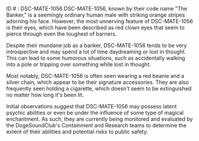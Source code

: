 ID # : DSC-MATE-1056
DSC-MATE-1056, known by their code name "The Banker," is a seemingly ordinary human male with striking orange stripes adorning his face. However, the most unnerving feature of DSC-MATE-1056 is their eyes, which have been described as red clown eyes that seem to pierce through even the toughest of barriers.

Despite their mundane job as a banker, DSC-MATE-1056 tends to be very introspective and may spend a lot of time daydreaming or lost in thought. This can lead to some humorous situations, such as accidentally walking into a pole or tripping over something while lost in thought.

Most notably, DSC-MATE-1056 is often seen wearing a red beanie and a silver chain, which appear to be their signature accessories. They are also frequently seen holding a cigarette, which doesn't seem to be extinguished no matter how long it's been lit.

Initial observations suggest that DSC-MATE-1056 may possess latent psychic abilities or even be under the influence of some type of magical enchantment. As such, they are currently being monitored and evaluated by the DogeSoundClub's Containment and Research teams to determine the extent of their abilities and potential risks to public safety.